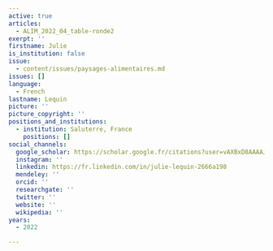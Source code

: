 ```yaml
---
active: true
articles:
  - ALIM_2022_04_table-ronde2
exerpt: ''
firstname: Julie
is_institution: false
issue:
  - content/issues/paysages-alimentaires.md
issues: []
language:
  - French
lastname: Lequin
picture: ''
picture_copyright: ''
positions_and_institutions:
  - institution: Saluterre, France
    positions: []
social_channels:
  google_scholar: https://scholar.google.fr/citations?user=vAXBxD8AAAAJ&hl=fr
  instagram: ''
  linkedin: https://fr.linkedin.com/in/julie-lequin-2666a198
  mendeley: ''
  orcid: ''
  researchgate: ''
  twitter: ''
  website: ''
  wikipedia: ''
years:
  - 2022

---
```


